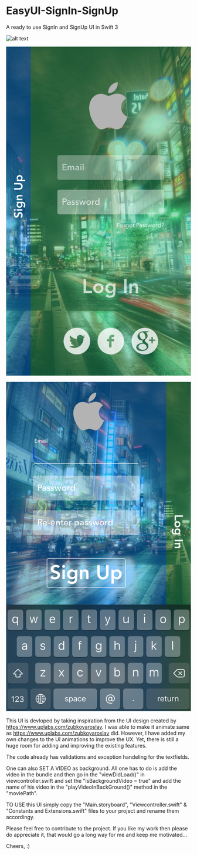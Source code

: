 # EasyUI-SignIn-SignUp
A ready to use SignIn and SignUp UI in Swift 3

![alt text](https://github.com/varadpathak20/EasyUI-SignIn-SignUp/blob/master/1.gif)

![alt text](https://github.com/varadpathak20/EasyUI-SignIn-SignUp/blob/master/IMG_7232.PNG)

![alt text](https://github.com/varadpathak20/EasyUI-SignIn-SignUp/blob/master/IMG_7233.PNG)

This UI is devloped by taking inspiration from the UI design created by https://www.uplabs.com/zubkoyaroslav. I was able to make it animate same as https://www.uplabs.com/zubkoyaroslav did. However, I have added my own changes to the UI animations to improve the UX. Yet, there is still a huge room for adding and improving the existing features.

The code already has validations and exception handeling for the textfields.

One can also SET A VIDEO as background. All one has to do is add the video in the bundle and then go in the "viewDidLoad()" in viewcontroller.swift and set the "isBackgroundVideo = true" and add the name of his video in the "playVideoInBackGround()" method in the "moviePath".

TO USE this UI simply copy the "Main.storyboard", "Viewcontroller.swift" & "Constants and Extensions.swift" files to your project and rename them accordingy.

Please feel free to contribute to the project.
If you like my work then please do appreciate it, that would go a long way for me and keep me motivated...

Cheers, :)
